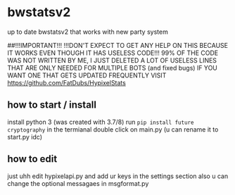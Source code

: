 # bwstatsv2
up to date bwstatsv2 that works with new party system

##!!!IMPORTANT!!!
!!!DON'T EXPECT TO GET ANY HELP ON THIS BECAUSE IT WORKS EVEN THOUGH IT HAS USELESS CODE!!!
99% OF THE CODE WAS NOT WRITTEN BY ME, I JUST DELETED A LOT OF USELESS LINES THAT ARE ONLY NEEDED FOR MULTIPLE BOTS (and fixed bugs)
IF YOU WANT ONE THAT GETS UPDATED FREQUENTLY VISIT https://github.com/FatDubs/HypixelStats

## how to start / install
install python 3 (was created with 3.7/8)
run `pip install future cryptography` in the termianal
double click on main.py (u can rename it to start.py idc)

## how to edit
just uhh edit hypixelapi.py and add ur keys in the settings section
also u can change the optional messagaes in msgformat.py
